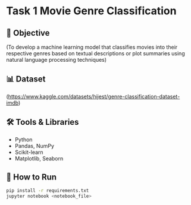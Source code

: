 # Task 1 Movie Genre Classification

## 📌 Objective
(To develop a machine learning model that classifies movies into their respective genres based on textual descriptions or plot summaries using natural language processing techniques)

## 📊 Dataset
(https://www.kaggle.com/datasets/hijest/genre-classification-dataset-imdb)

## 🛠️ Tools & Libraries
- Python
- Pandas, NumPy
- Scikit-learn
- Matplotlib, Seaborn

## 🚀 How to Run
```bash
pip install -r requirements.txt
jupyter notebook <notebook_file>
```
